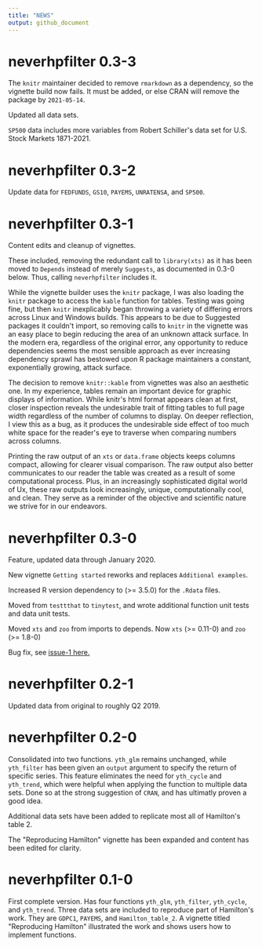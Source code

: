 ```yaml
---
title: "NEWS"
output: github_document
---
```

# neverhpfilter 0.3-3

The `knitr` maintainer decided to remove `rmarkdown` as a dependency, so the vignette build now fails. It must be added, or else CRAN will remove the package by `2021-05-14`.

Updated all data sets.

`SP500` data includes more variables from Robert Schiller's data set for U.S. Stock Markets 1871-2021.

# neverhpfilter 0.3-2

Update data for `FEDFUNDS`, `GS10`, `PAYEMS`, `UNRATENSA`, and `SP500`.

# neverhpfilter 0.3-1

Content edits and cleanup of vignettes. 

These included, removing the redundant call to `library(xts)` as it has been
moved to `Depends` instead of merely `Suggests`, as documented in 0.3-0 below.
Thus, calling `neverhpfilter` includes it.

While the vignette builder uses the `knitr` package, I was also loading the 
`knitr` package to access the `kable` function for tables. Testing was going 
fine, but then `knitr` inexplicably began throwing a variety of differing errors 
across Linux and Windows builds. This appears to be due to Suggested packages it 
couldn't import, so removing calls to `knitr` in the vignette was an easy place 
to begin reducing the area of an unknown attack surface. In the modern era, 
regardless of the original error, any opportunity to reduce dependencies seems 
the most sensible approach as ever increasing dependency sprawl has bestowed 
upon R package maintainers a constant, exponentially growing, attack surface.

The decision to remove `knitr::kable` from vignettes was also an aesthetic one. 
In my experience, tables remain an important device for graphic displays of 
information. While knitr's html format appears clean at first, closer inspection 
reveals the undesirable trait of fitting tables to full page width regardless of 
the number of columns to display. On deeper reflection, I view this as a bug, as 
it produces the undesirable side effect of too much white space for the reader's 
eye to traverse when comparing numbers across columns.

Printing the raw output of an `xts` or `data.frame` objects keeps columns compact,
allowing for clearer visual comparison. The raw output also better communicates
to our reader the table was created as a result of some computational process. 
Plus, in an increasingly sophisticated digital world of Ux, these raw outputs 
look increasingly, unique, computationally cool, and clean. They serve as a 
reminder of the objective and scientific nature we strive for in our endeavors.


# neverhpfilter 0.3-0

Feature, updated data through January 2020.

New vignette `Getting started` reworks and replaces `Additional examples`.

Increased R version dependency to (>= 3.5.0) for the `.Rdata` files.

Moved from `testtthat` to `tinytest`, and wrote additional function unit tests 
and data unit tests.

Moved `xts` and `zoo` from imports to depends. Now `xts` (>= 0.11-0) and `zoo` (>= 1.8-0)

Bug fix, see [issue-1 here.](https://github.com/JustinMShea/neverhpfilter/issues/1)


# neverhpfilter 0.2-1

Updated data from original to roughly Q2 2019.

# neverhpfilter 0.2-0

Consolidated into two functions. `yth_glm` remains unchanged, while
`yth_filter` has been given an `output` argument to specify the return of specific series. This feature eliminates the need for `yth_cycle` and `yth_trend`, which were helpful when applying the function to multiple data sets. Done so at the strong suggestion of `CRAN`, and has ultimatly proven a good idea.

Additional data sets have been added to replicate most all of Hamilton's table 2.

The "Reproducing Hamilton" vignette has been expanded and content has been edited
for clarity.


# neverhpfilter 0.1-0

First complete version. Has four functions `yth_glm`, `yth_filter`, `yth_cycle`, and 
`yth_trend`. Three data sets are included to reproduce part of Hamilton's work.
They are `GDPC1`, `PAYEMS`, and `Hamilton_table_2`. A vignette titled "Reproducing Hamilton" illustrated the work and shows users how to implement functions.

